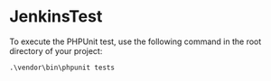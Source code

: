 # JenkinsTest

To execute the PHPUnit test, use the following command in the root directory of your project:

    .\vendor\bin\phpunit tests


